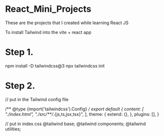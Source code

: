 # React_Mini_Projects
These are the projects that I created while learning React JS


To install Tailwind into the vite + react app

# Step 1.

npm install -D tailwindcss@3
npx tailwindcss init


# Step 2.
// put in the Tailwind config file

/** @type {import('tailwindcss').Config} */
export default {
  content: [
    "./index.html",
    "./src/**/*.{js,ts,jsx,tsx}",
  ],
  theme: {
    extend: {},
  },
  plugins: [],
}

// put in index.css
@tailwind base;
@tailwind components;
@tailwind utilities;